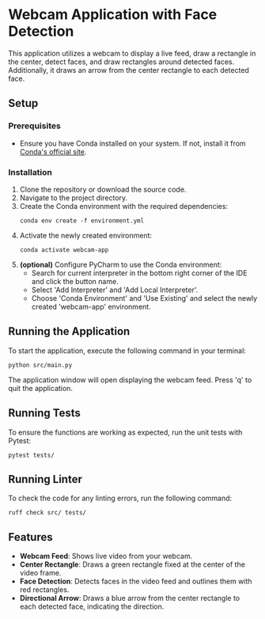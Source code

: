 # Webcam Application with Face Detection

This application utilizes a webcam to display a live feed, draw a rectangle in the center, detect faces, and draw rectangles around detected faces. Additionally, it draws an arrow from the center rectangle to each detected face.

## Setup

### Prerequisites
- Ensure you have Conda installed on your system. If not, install it from [Conda's official site](https://www.conda.io).

### Installation
1. Clone the repository or download the source code.
2. Navigate to the project directory.
3. Create the Conda environment with the required dependencies:
   ```
   conda env create -f environment.yml
   ```
4. Activate the newly created environment:
   ```
   conda activate webcam-app
   ```
5. **(optional)** Configure PyCharm to use the Conda environment:
   - Search for current interpreter in the bottom right corner of the IDE and click the button name.
   - Select 'Add Interpreter' and 'Add Local Interpreter'.
   - Choose 'Conda Environment' and 'Use Existing' and select the newly created 'webcam-app' environment.

## Running the Application
To start the application, execute the following command in your terminal:
```
python src/main.py
```
The application window will open displaying the webcam feed. Press 'q' to quit the application.

## Running Tests
To ensure the functions are working as expected, run the unit tests with Pytest:
```
pytest tests/
```

## Running Linter
To check the code for any linting errors, run the following command:
```
ruff check src/ tests/
```

## Features
- **Webcam Feed**: Shows live video from your webcam.
- **Center Rectangle**: Draws a green rectangle fixed at the center of the video frame.
- **Face Detection**: Detects faces in the video feed and outlines them with red rectangles.
- **Directional Arrow**: Draws a blue arrow from the center rectangle to each detected face, indicating the direction.
